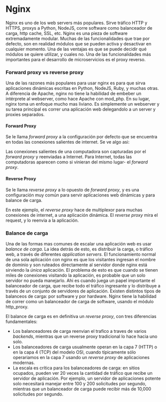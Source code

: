 # Nginx

Nginx es uno de los web servers más populares. Sirve tráfico HTTP y HTTPS, proxys a Python, NodeJS, corre software como balanceador de carga, http cache, SSL, etc.
Nginx es una pieza de software extremadamente modular. Muchas de las funcionalidades que trae por defecto, son en realidad módulos que se pueden activa y desactivar en cualquier momento. Una de las ventajas es que se puede decidir qué módulos se quiere utilizar, y cuales no.
Una de las funcionalidades más importantes para el desarrollo de microservicios es el proxy reverso.

### Forward proxy vs reverse proxy

Una de las razones más populares para usar nginx es para que sirva aplicaciones dinámicas escritas en Python, NodeJS, Ruby, y muchas otras.
A diferencia de Apache, nginx no tiene la habilidad de embeber un intérprete al webserver, como hace Apache con mod_php. En su lugar, nginx toma un enfoque mucho mas liviano. Es simplemente un webserver y su tarea principal es correr una aplicación web delegandolo a un server y proxies separados.

#### Forward Proxy

Se le llama *forward proxy* a la configuración por defecto que se encuentra en todas las conexiones salientes de internet. Se ve algo asi:


Las conexiones salientes de una computadora son capturadas por el *forward proxy* y reenviadas a Internet. Para Internet, todas las computadoras aparecen como si vinieran del mismo lugar- el *forward proxy*.


#### Reverse Proxy

Se le llama *reverse proxy* a lo opuesto de *forward proxy*, y es una configuración muy común para servir aplicaciones web dinámicas y para balance de carga.


En este ejemplo, el *reverse proxy* hace de multiplexor para muchas conexiones de internet, a una aplicación dinámica. El *reverse proxy* mira el request, y lo reenvia a la aplicación.

### Balance de carga

Una de las formas mas comunes de escalar una aplicación web es usar *balance de carga*. La idea detrás de esto, es distribuir la carga, o tráfico web, a través de diferentes *application servers*.
El funcionamiento normal de una sola aplicación con nginx es que los visitantes ingresan el nombre de dominio y son ruteados directamente al servidor donde nginx está sirviendo la *única* aplicación. El problema de esto es que cuando se tienen miles de conexiones visitando la aplicación, es probable que un solo servidor no pueda manejarlo. 
Ahi es cuando juega un papel importante el balanceador de carga, que recibe todo el tráfico ingresante y lo distribuye a través de un conjunto de servidores de aplicación.
Existen distintos tipos de balanceos de carga: por software y por hardware. Nginx tiene la habilidad de correr como un balanceador de carga de software, usando el módulo http_proxy.

El balance de carga es en definitiva un *reverse proxy*, con tres diferencias fundamentales: 
- Los balanceadores de carga reenvian el trafico a traves de varios *backends*, mientras que un reverse proxy tradicional lo hace hacia uno solo.
- Los balanceadores de carga usualmente operan en la capa 7 (HTTP) o en la capa 4 (TCP) del modelo OSI, cuando típicamente sólo operariamos en la capa 7 usando un *reverse proxy* de aplicaciones modernas.
- La escala es crítica para los balanceadores de carga: en sitios ocupados, pueden ver 20 veces la cantidad de tráfico que recibe un servidor de aplicación. Por ejemplo, un servidor de aplicaciones potente solo necesitará manejar entre 100 y 200 solicitudes por segundo, mientras que un balanceador de carga puede recibir más de 10,000 solicitudes por segundo.